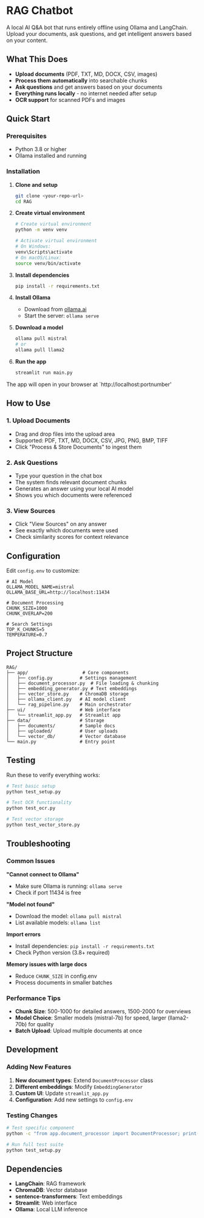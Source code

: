 # RAG Chatbot

A local AI Q&A bot that runs entirely offline using Ollama and LangChain. Upload your documents, ask questions, and get intelligent answers based on your content.

## What This Does

- **Upload documents** (PDF, TXT, MD, DOCX, CSV, images)
- **Process them automatically** into searchable chunks
- **Ask questions** and get answers based on your documents
- **Everything runs locally** - no internet needed after setup
- **OCR support** for scanned PDFs and images

## Quick Start

### Prerequisites

- Python 3.8 or higher
- Ollama installed and running

### Installation

1. **Clone and setup**
   ```bash
   git clone <your-repo-url>
   cd RAG
   ```

2. **Create virtual environment**
   ```bash
   # Create virtual environment
   python -m venv venv
   
   # Activate virtual environment
   # On Windows:
   venv\Scripts\activate
   # On macOS/Linux:
   source venv/bin/activate
   ```

3. **Install dependencies**
   ```bash
   pip install -r requirements.txt
   ```

4. **Install Ollama**
   - Download from [ollama.ai](https://ollama.ai)
   - Start the server: `ollama serve`

5. **Download a model**
   ```bash
   ollama pull mistral
   # or
   ollama pull llama2
   ```

6. **Run the app**
   ```bash
   streamlit run main.py
   ```

The app will open in your browser at `http://localhost:portnumber'

## How to Use

### 1. Upload Documents
- Drag and drop files into the upload area
- Supported: PDF, TXT, MD, DOCX, CSV, JPG, PNG, BMP, TIFF
- Click "Process & Store Documents" to ingest them

### 2. Ask Questions
- Type your question in the chat box
- The system finds relevant document chunks
- Generates an answer using your local AI model
- Shows you which documents were referenced

### 3. View Sources
- Click "View Sources" on any answer
- See exactly which documents were used
- Check similarity scores for context relevance

## Configuration

Edit `config.env` to customize:

```env
# AI Model
OLLAMA_MODEL_NAME=mistral
OLLAMA_BASE_URL=http://localhost:11434

# Document Processing
CHUNK_SIZE=1000
CHUNK_OVERLAP=200

# Search Settings
TOP_K_CHUNKS=5
TEMPERATURE=0.7
```

## Project Structure

```
RAG/
├── app/                    # Core components
│   ├── config.py          # Settings management
│   ├── document_processor.py  # File loading & chunking
│   ├── embedding_generator.py # Text embeddings
│   ├── vector_store.py    # ChromaDB storage
│   ├── ollama_client.py   # AI model client
│   └── rag_pipeline.py    # Main orchestrator
├── ui/                    # Web interface
│   └── streamlit_app.py   # Streamlit app
├── data/                  # Storage
│   ├── documents/         # Sample docs
│   ├── uploaded/          # User uploads
│   └── vector_db/         # Vector database
└── main.py                # Entry point
```

## Testing

Run these to verify everything works:

```bash
# Test basic setup
python test_setup.py

# Test OCR functionality
python test_ocr.py

# Test vector storage
python test_vector_store.py
```

## Troubleshooting

### Common Issues

**"Cannot connect to Ollama"**
- Make sure Ollama is running: `ollama serve`
- Check if port 11434 is free

**"Model not found"**
- Download the model: `ollama pull mistral`
- List available models: `ollama list`

**Import errors**
- Install dependencies: `pip install -r requirements.txt`
- Check Python version (3.8+ required)

**Memory issues with large docs**
- Reduce `CHUNK_SIZE` in config.env
- Process documents in smaller batches

### Performance Tips

- **Chunk Size**: 500-1000 for detailed answers, 1500-2000 for overviews
- **Model Choice**: Smaller models (mistral-7b) for speed, larger (llama2-70b) for quality
- **Batch Upload**: Upload multiple documents at once

## Development

### Adding New Features

1. **New document types**: Extend `DocumentProcessor` class
2. **Different embeddings**: Modify `EmbeddingGenerator` 
3. **Custom UI**: Update `streamlit_app.py`
4. **Configuration**: Add new settings to `config.env`

### Testing Changes

```bash
# Test specific component
python -c "from app.document_processor import DocumentProcessor; print('OK')"

# Run full test suite
python test_setup.py
```

## Dependencies

- **LangChain**: RAG framework
- **ChromaDB**: Vector database
- **sentence-transformers**: Text embeddings
- **Streamlit**: Web interface
- **Ollama**: Local LLM inference




